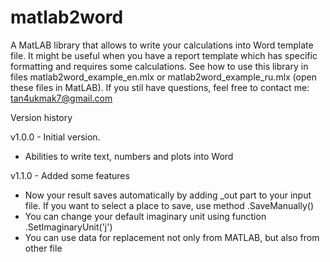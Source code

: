 # matlab2word
A MatLAB library that allows to write your calculations into Word template file.
It might be useful when you have a report template which has specific formatting and requires some calculations.
See how to use this library in files matlab2word_example_en.mlx or matlab2word_example_ru.mlx (open these files in MatLAB). If you stil have questions, feel free to contact me: tan4ukmak7@gmail.com


Version history

v1.0.0 - Initial version.
-   Abilities to write text, numbers and plots into Word

v1.1.0 - Added some features
-   Now your result saves automatically by adding _out part to your input file.
If you want to select a place to save, use method .SaveManually()
-   You can change your default imaginary unit using function .SetImaginaryUnit('j')
-   You can use data for replacement not only from MATLAB, but also from other file
